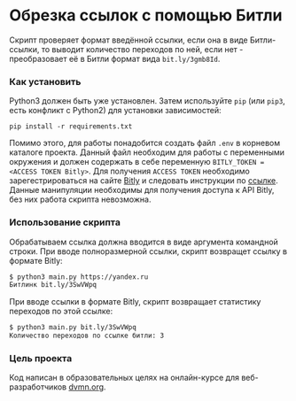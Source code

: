 # Обрезка ссылок с помощью Битли

Скрипт проверяет формат введённой ссылки, если она в виде Битли-ссылки, то выводит количество переходов по ней, если нет - преобразовает её в Битли формат вида `bit.ly/3gmb8Id`.

### Как установить


Python3 должен быть уже установлен. 
Затем используйте `pip` (или `pip3`, есть конфликт с Python2) для установки зависимостей:
```
pip install -r requirements.txt
```
Помимо этого, для работы понадобится создать файл `.env` в корневом каталоге проекта. Данный файл необходим для работы с переменными окружения и должен содержать в себе переменную `BITLY_TOKEN = <ACCESS TOKEN Bitly>`. Для получения `ACCESS TOKEN` необходимо зарегестрироваться на сайте [Bitly](https://bitly.com/) и следовать инструкции по [ссылке](https://dev.bitly.com/). Данные манипуляции необходимы для получения доступа к API Bitly, без них работа скрипта невозможна.

### Использование скрипта

Обрабатываем ссылка должна вводится в виде аргумента командной строки. 
При вводе полноразмерной ссылки, скрипт возвращет ссылку в формате Bitly:
```bash
$ python3 main.py https://yandex.ru
Битлинк bit.ly/3SwVWpq
```
При вводе ссылки в формате Bitly, скрипт возвращает статистику переходов по этой ссылке:
```bash
$ python3 main.py bit.ly/3SwVWpq
Количество переходов по ссылке битли: 3
```

### Цель проекта

Код написан в образовательных целях на онлайн-курсе для веб-разработчиков [dvmn.org](https://dvmn.org/).
